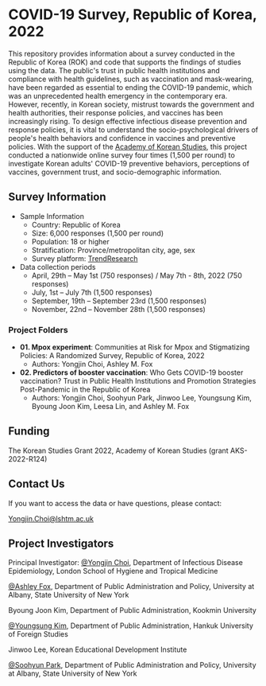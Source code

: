 # COVID-19 Survey, Republic of Korea, 2022

This repository provides information about a survey conducted in the Republic of Korea (ROK) and code that supports the findings of studies using the data. The public's trust in public health institutions and compliance with health guidelines, such as vaccination and mask-wearing, have been regarded as essential to ending the COVID-19 pandemic, which was an unprecedented health emergency in the contemporary era. However, recently, in Korean society, mistrust towards the government and health authorities, their response policies, and vaccines has been increasingly rising. To design effective infectious disease prevention and response policies, it is vital to understand the socio-psychological drivers of people's health behaviors and confidence in vaccines and preventive policies. With the support of the [Academy of Korean Studies](http://intl.aks.ac.kr/english/index.do), this project conducted a nationwide online survey four times (1,500 per round) to investigate Korean adults' COVID-19 preventive behaviors, perceptions of vaccines, government trust, and socio-demographic information.

## Survey Information

* Sample Information
  * Country: Republic of Korea
  * Size: 6,000 responses (1,500 per round)
  * Population: 18 or higher  
  * Stratification: Province/metropolitan city, age, sex
  * Survey platform: [TrendResearch](www.trendmr.com)
* Data collection periods
  * April, 29th – May 1st (750 responses) / May 7th - 8th, 2022 (750 responses)
  * July, 1st – July 7th (1,500 responses)
  * September, 19th – September 23rd (1,500 responses)
  * November, 22nd – November 28th (1,500 responses)


### Project Folders

* **01. Mpox experiment**: Communities at Risk for Mpox and Stigmatizing Policies: A Randomized Survey, Republic of Korea, 2022
	* Authors: Yongjin Choi, Ashley M. Fox
* **02. Predictors of booster vaccination**: Who Gets COVID-19 booster vaccination? Trust in Public Health Institutions and Promotion Strategies Post-Pandemic in the Republic of Korea
	* Authors: Yongjin Choi, Soohyun Park, Jinwoo Lee, Youngsung Kim, Byoung Joon Kim, Leesa Lin, and Ashley M. Fox

## Funding

The Korean Studies Grant 2022, Academy of Korean Studies (grant AKS-2022-R124)

## Contact Us

If you want to access the data or have questions, please contact:

[Yongjin.Choi@lshtm.ac.uk](Yongjin.Choi@lshtm.ac.uk)


## Project Investigators

Principal Investigator: [@Yongjin Choi](https://twitter.com/TheYongjinChoi), Department of Infectious Disease Epidemiology, London School of Hygiene and Tropical Medicine

[@Ashley Fox](https://twitter.com/ashfoxly), Department of Public Administration and Policy, University at Albany, State University of New York

Byoung Joon Kim, Department of Public Administration, Kookmin University

[@Youngsung Kim](https://twitter.com/@Youngsung_Kim), Department of Public Administration, Hankuk University of Foreign Studies

Jinwoo Lee, Korean Educational Development Institute

[@Soohyun Park](https://twitter.com/@soohyun_park_91), Department of Public Administration and Policy, University at Albany, State University of New York
